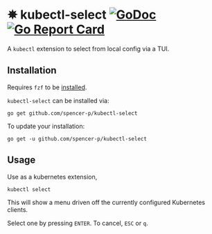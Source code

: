 # ✵ kubectl-select [![GoDoc](https://godoc.org/github.com/spencer-p/kubectl-select?status.svg)](https://godoc.org/github.com/spencer-p/kubectl-select) [![Go Report Card](https://goreportcard.com/badge/spencer-p/kubectl-select)](https://goreportcard.com/report/spencer-p/kubectl-select)

A `kubectl` extension to select from local config via a TUI.


## Installation

Requires `fzf` to be [installed](https://github.com/junegunn/fzf).

`kubectl-select` can be installed via:

```shell
go get github.com/spencer-p/kubectl-select
```

To update your installation:

```shell
go get -u github.com/spencer-p/kubectl-select
```

## Usage

Use as a kubernetes extension, 

```shell
kubectl select
```

This will show a menu driven off the currently configured Kubernetes clients.

Select one by pressing `ENTER`. To cancel, `ESC` or `q`.


